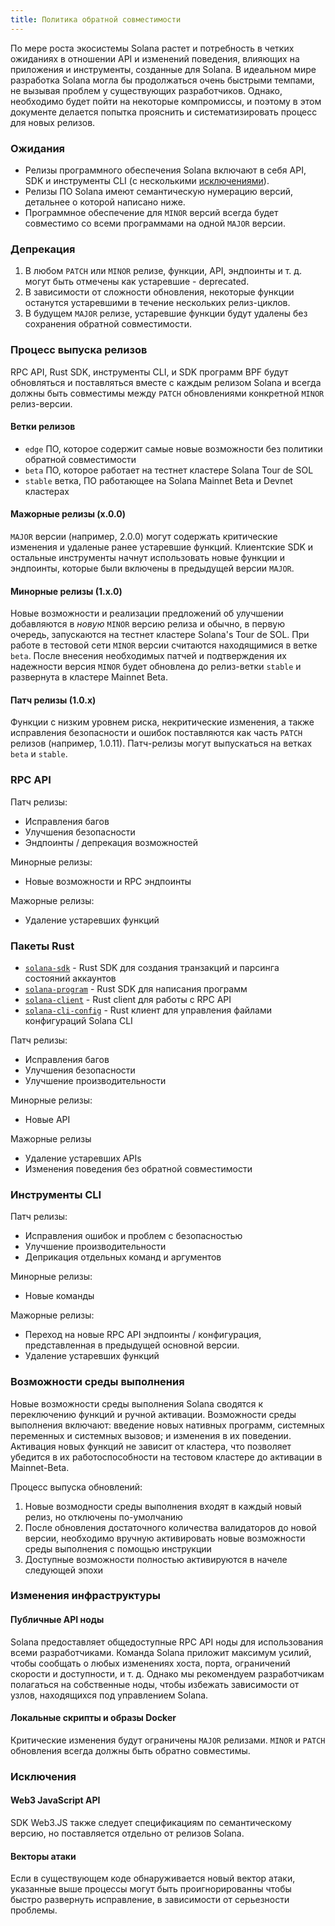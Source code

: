 ```yaml
---
title: Политика обратной совместимости
---
```


По мере роста экосистемы Solana растет и потребность в четких ожиданиях в отношении API и изменений поведения, влияющих на приложения и инструменты, созданные для Solana. В идеальном мире разработка Solana могла бы продолжаться очень быстрыми темпами, не вызывая проблем у существующих разработчиков. Однако, необходимо будет пойти на некоторые компромиссы, и поэтому в этом документе делается попытка прояснить и систематизировать процесс для новых релизов.

### Ожидания

- Релизы программного обеспечения Solana включают в себя API, SDK и инструменты CLI (с несколькими [исключениями](#exceptions)).
- Релизы ПО Solana имеют семантическую нумерацию версий, детальнее о которой написано ниже.
- Программное обеспечение для `MINOR` версий всегда будет совместимо со всеми программами на одной `MAJOR` версии.

### Депрекация

1. В любом `PATCH` или `MINOR` релизе, функции, API, эндпоинты и т. д. могут быть отмечены как устаревшие - deprecated.
2. В зависимости от сложности обновления, некоторые функции останутся устаревшими в течение нескольких релиз-циклов.
3. В будущем `MAJOR` релизе, устаревшие функции будут удалены без сохранения обратной совместимости.

### Процесс выпуска релизов

RPC API, Rust SDK, инструменты CLI, и SDK программ BPF будут обновляться и поставляться вместе с каждым релизом Solana и всегда должны быть совместимы между `PATCH` обновлениями конкретной `MINOR` релиз-версии.

#### Ветки релизов

- `edge` ПО, которое содержит самые новые возможности без политики обратной совместимости
- `beta` ПО, которое работает на тестнет кластере Solana Tour de SOL
- `stable` ветка, ПО работающее на Solana Mainnet Beta и Devnet кластерах

#### Мажорные релизы (x.0.0)

`MAJOR` версии (например, 2.0.0) могут содержать критические изменения и удаленые ранее устаревшие функций. Клиентские SDK и остальные инструменты начнут использовать новые функции и эндпоинты, которые были включены в предыдущей версии `MAJOR`.

#### Минорные релизы (1.x.0)

Новые возможности и реализации предложений об улучшении добавляются в _новую_ `MINOR` версию релиза и обычно, в первую очередь, запускаются на тестнет кластере Solana's Tour de SOL. При работе в тестовой сети `MINOR` версии считаются находящимися в ветке `beta`. После внесения необходимых патчей и подтверждения их надежности версия `MINOR` будет обновлена до релиз-ветки `stable` и развернута в кластере Mainnet Beta.

#### Патч релизы (1.0.x)

Функции с низким уровнем риска, некритические изменения, а также исправления безопасности и ошибок поставляются как часть `PATCH` релизов (например, 1.0.11). Патч-релизы могут выпускаться на ветках `beta` и `stable`.

### RPC API

Патч релизы:

- Исправления багов
- Улучшения безопасности
- Эндпоинты / депрекация возможностей

Минорные релизы:

- Новые возможности и RPC эндпоинты

Мажорные релизы:

- Удаление устаревших функций

### Пакеты Rust

- [`solana-sdk`](https://docs.rs/solana-sdk/) - Rust SDK для создания транзакций и парсинга состояний аккаунтов
- [`solana-program`](https://docs.rs/solana-program/) - Rust SDK для написания программ
- [`solana-client`](https://docs.rs/solana-client/) - Rust client для работы с RPC API
- [`solana-cli-config`](https://docs.rs/solana-cli-config/) - Rust клиент для управления файлами конфигураций Solana CLI

Патч релизы:

- Исправления багов
- Улучшения безопасности
- Улучшение производительности

Минорные релизы:

- Новые API

Мажорные релизы

- Удаление устаревших APIs
- Изменения поведения без обратной совместимости

### Инструменты CLI

Патч релизы:

- Исправления ошибок и проблем с безопасностью
- Улучшение производительности
- Деприкация отдельных команд и аргументов

Минорные релизы:

- Новые команды

Мажорные релизы:

- Переход на новые RPC API эндпоинты / конфигурация, представленная в предыдущей основной версии.
- Удаление устаревших функций

### Возможности среды выполнения

Новые возможности среды выполнения Solana сводятся к переключению функций и ручной активации. Возможности среды выполнения включают: введение новых нативных программ, системных переменных и системных вызовов; и изменения в их поведении. Активация новых функций не зависит от кластера, что позволяет убедится в их работоспособности на тестовом кластере до активации в Mainnet-Beta.

Процесс выпуска обновлений:

1. Новые возмодности среды выполнения входят в каждый новый релиз, но отключены по-умолчанию
2. После обновления достаточного количества валидаторов до новой версии, необходимо вручную активировать новые возможности среды выполнения с помощью инструкции
3. Доступные возможности полностью активируются в начеле следующей эпохи

### Изменения инфраструктуры

#### Публичные API ноды

Solana предоставляет общедоступные RPC API ноды для использования всеми разработчиками. Команда Solana приложит максимум усилий, чтобы сообщать о любых изменениях хоста, порта, ограничений скорости и доступности, и т. д. Однако мы рекомендуем разработчикам полагаться на собственные ноды, чтобы избежать зависимости от узлов, находящихся под управлением Solana.

#### Локальные скрипты и образы Docker

Критические изменения будут ограничены `MAJOR` релизами. `MINOR` и `PATCH` обновления всегда должны быть обратно совместимы.

### Исключения

#### Web3 JavaScript API

SDK Web3.JS также следует спецификациям по семантическому версию, но поставляется отдельно от релизов Solana.

#### Векторы атаки

Если в существующем коде обнаруживается новый вектор атаки, указанные выше процессы могут быть проигнорированны чтобы быстро развернуть исправление, в зависимости от серьезности проблемы.
